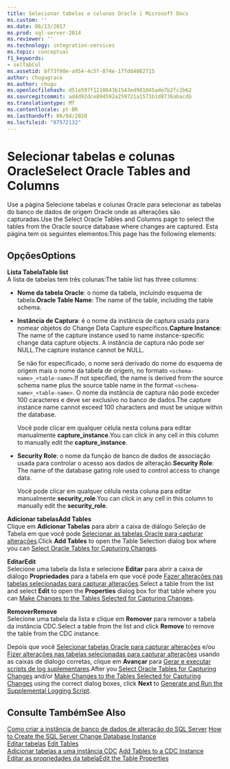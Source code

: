 ```yaml
---
title: Selecionar tabelas e colunas Oracle | Microsoft Docs
ms.custom: ''
ms.date: 06/13/2017
ms.prod: sql-server-2014
ms.reviewer: ''
ms.technology: integration-services
ms.topic: conceptual
f1_keywords:
- selTabCol
ms.assetid: bf73f80e-a954-4c5f-874e-17fdd4082715
author: chugugrace
ms.author: chugu
ms.openlocfilehash: d51e597f1210643b1543ed981045ade7b2fc2b62
ms.sourcegitcommit: ad4d92dce894592a259721a1571b1d8736abacdb
ms.translationtype: MT
ms.contentlocale: pt-BR
ms.lasthandoff: 08/04/2020
ms.locfileid: "87572132"
---
```

# <a name="select-oracle-tables-and-columns"></a><span data-ttu-id="2fee9-102">Selecionar tabelas e colunas Oracle</span><span class="sxs-lookup"><span data-stu-id="2fee9-102">Select Oracle Tables and Columns</span></span>
  <span data-ttu-id="2fee9-103">Use a página Selecione tabelas e colunas Oracle para selecionar as tabelas do banco de dados de origem Oracle onde as alterações são capturadas.</span><span class="sxs-lookup"><span data-stu-id="2fee9-103">Use the Select Oracle Tables and Columns page to select the tables from the Oracle source database where changes are captured.</span></span> <span data-ttu-id="2fee9-104">Esta página tem os seguintes elementos:</span><span class="sxs-lookup"><span data-stu-id="2fee9-104">This page has the following elements:</span></span>  
  
## <a name="options"></a><span data-ttu-id="2fee9-105">Opções</span><span class="sxs-lookup"><span data-stu-id="2fee9-105">Options</span></span>  
 <span data-ttu-id="2fee9-106">**Lista Tabela**</span><span class="sxs-lookup"><span data-stu-id="2fee9-106">**Table list**</span></span>  
 <span data-ttu-id="2fee9-107">A lista de tabelas tem três colunas:</span><span class="sxs-lookup"><span data-stu-id="2fee9-107">The table list has three columns:</span></span>  
  
-   <span data-ttu-id="2fee9-108">**Nome da tabela Oracle**: o nome da tabela, incluindo esquema de tabela.</span><span class="sxs-lookup"><span data-stu-id="2fee9-108">**Oracle Table Name**: The name of the table, including the table schema.</span></span>  
  
-   <span data-ttu-id="2fee9-109">**Instância de Captura**: é o nome da instância de captura usada para nomear objetos do Change Data Capture específicos.</span><span class="sxs-lookup"><span data-stu-id="2fee9-109">**Capture Instance**: The name of the capture instance used to name instance-specific change data capture objects.</span></span> <span data-ttu-id="2fee9-110">A instância de captura não pode ser NULL.</span><span class="sxs-lookup"><span data-stu-id="2fee9-110">The capture instance cannot be NULL.</span></span>  
  
     <span data-ttu-id="2fee9-111">Se não for especificado, o nome será derivado do nome do esquema de origem mais o nome da tabela de origem, no formato `<schema-name>_<table-name>`.</span><span class="sxs-lookup"><span data-stu-id="2fee9-111">If not specified, the name is derived from the source schema name plus the source table name in the format `<schema-name>_<table-name>`.</span></span> <span data-ttu-id="2fee9-112">O nome da instância de captura não pode exceder 100 caracteres e deve ser exclusivo no banco de dados.</span><span class="sxs-lookup"><span data-stu-id="2fee9-112">The capture instance name cannot exceed 100 characters and must be unique within the database.</span></span>  
  
     <span data-ttu-id="2fee9-113">Você pode clicar em qualquer célula nesta coluna para editar manualmente **capture_instance**.</span><span class="sxs-lookup"><span data-stu-id="2fee9-113">You can click in any cell in this column to manually edit the **capture_instance**.</span></span>  
  
-   <span data-ttu-id="2fee9-114">**Security Role**: o nome da função de banco de dados de associação usada para controlar o acesso aos dados de alteração.</span><span class="sxs-lookup"><span data-stu-id="2fee9-114">**Security Role**: The name of the database gating role used to control access to change data.</span></span>  
  
     <span data-ttu-id="2fee9-115">Você pode clicar em qualquer célula nesta coluna para editar manualmente **security_role**.</span><span class="sxs-lookup"><span data-stu-id="2fee9-115">You can click in any cell in this column to manually edit the **security_role**.</span></span>  
  
 <span data-ttu-id="2fee9-116">**Adicionar tabelas**</span><span class="sxs-lookup"><span data-stu-id="2fee9-116">**Add Tables**</span></span>  
 <span data-ttu-id="2fee9-117">Clique em **Adicionar Tabelas** para abrir a caixa de diálogo Seleção de Tabela em que você pode [Selecionar as tabelas Oracle para capturar alterações](select-oracle-tables-for-capturing-changes.md).</span><span class="sxs-lookup"><span data-stu-id="2fee9-117">Click **Add Tables** to open the Table Selection dialog box where you can [Select Oracle Tables for Capturing Changes](select-oracle-tables-for-capturing-changes.md).</span></span>  
  
 <span data-ttu-id="2fee9-118">**Editar**</span><span class="sxs-lookup"><span data-stu-id="2fee9-118">**Edit**</span></span>  
 <span data-ttu-id="2fee9-119">Selecione uma tabela da lista e selecione **Editar** para abrir a caixa de diálogo **Propriedades** para a tabela em que você pode [Fazer alterações nas tabelas selecionadas para capturar alterações](make-changes-to-the-tables-selected-for-capturing-changes.md).</span><span class="sxs-lookup"><span data-stu-id="2fee9-119">Select a table from the list and select **Edit** to open the **Properties** dialog box for that table where you can [Make Changes to the Tables Selected for Capturing Changes](make-changes-to-the-tables-selected-for-capturing-changes.md).</span></span>  
  
 <span data-ttu-id="2fee9-120">**Remover**</span><span class="sxs-lookup"><span data-stu-id="2fee9-120">**Remove**</span></span>  
 <span data-ttu-id="2fee9-121">Selecione uma tabela da lista e clique em **Remover** para remover a tabela da instância CDC.</span><span class="sxs-lookup"><span data-stu-id="2fee9-121">Select a table from the list and click **Remove** to remove the table from the CDC instance.</span></span>  
  
 <span data-ttu-id="2fee9-122">Depois que você [Selecionar tabelas Oracle para capturar alterações](select-oracle-tables-for-capturing-changes.md) e/ou [Fizer alterações nas tabelas selecionadas para capturar alterações](make-changes-to-the-tables-selected-for-capturing-changes.md) usando as caixas de diálogo corretas, clique em **Avançar** para [Gerar e executar scripts de log suplementares](generate-and-run-the-supplemental-logging-script.md).</span><span class="sxs-lookup"><span data-stu-id="2fee9-122">After you [Select Oracle Tables for Capturing Changes](select-oracle-tables-for-capturing-changes.md) and/or [Make Changes to the Tables Selected for Capturing Changes](make-changes-to-the-tables-selected-for-capturing-changes.md) using the correct dialog boxes, click **Next** to [Generate and Run the Supplemental Logging Script](generate-and-run-the-supplemental-logging-script.md).</span></span>  
  
## <a name="see-also"></a><span data-ttu-id="2fee9-123">Consulte Também</span><span class="sxs-lookup"><span data-stu-id="2fee9-123">See Also</span></span>  
 <span data-ttu-id="2fee9-124">[Como criar a instância de banco de dados de alteração do SQL Server](how-to-create-the-sql-server-change-database-instance.md) </span><span class="sxs-lookup"><span data-stu-id="2fee9-124">[How to Create the SQL Server Change Database Instance](how-to-create-the-sql-server-change-database-instance.md) </span></span>  
 <span data-ttu-id="2fee9-125">[Editar tabelas](edit-tables.md) </span><span class="sxs-lookup"><span data-stu-id="2fee9-125">[Edit Tables](edit-tables.md) </span></span>  
 <span data-ttu-id="2fee9-126">[Adicionar tabelas a uma instância CDC](add-tables-to-a-cdc-instance.md) </span><span class="sxs-lookup"><span data-stu-id="2fee9-126">[Add Tables to a CDC Instance](add-tables-to-a-cdc-instance.md) </span></span>  
 [<span data-ttu-id="2fee9-127">Editar as propriedades da tabela</span><span class="sxs-lookup"><span data-stu-id="2fee9-127">Edit the Table Properties</span></span>](edit-the-table-properties.md)  
  
  
